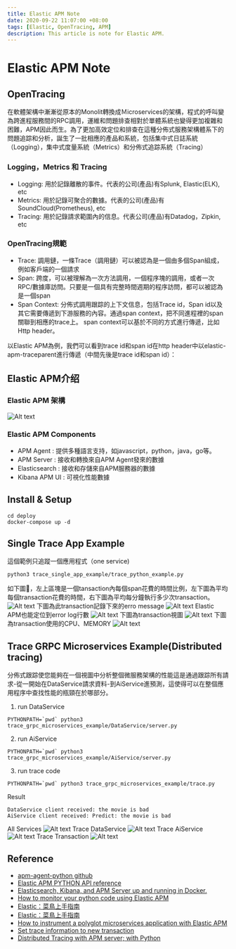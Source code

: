 ```yaml
---
title: Elastic APM Note
date: 2020-09-22 11:07:00 +08:00
tags: [Elastic, OpenTracing, APM]
description: This article is note for Elastic APM.
---
```


# Elastic APM Note
## OpenTracing
在軟體架構中漸漸從原本的Monolit轉換成Ｍicroservices的架構，程式的呼叫變為跨進程服務間的RPC調用，運維和問題排查相對於單體系統也變得更加複雜和困難，APM因此而生。為了更加高效定位和排查在這種分佈式服務架構體系下的問題追踪和分析，誕生了一批相應的產品和系統，包括集中式日誌系統（Logging），集中式度量系統（Metrics）和分佈式追踪系統（Tracing）
### Logging，Metrics 和 Tracing

* Logging: 用於記錄離散的事件。代表的公司(產品)有Splunk, Elastic(ELK), etc
* Metrics: 用於記錄可聚合的數據。代表的公司(產品)有SoundCloud(Prometheus), etc
* Tracing: 用於記錄請求範圍內的信息。代表公司(產品)有Datadog，Zipkin, etc

### OpenTracing規範

* Trace: 調用鏈，一條Trace（調用鏈）可以被認為是一個由多個Span組成，例如客戶端的一個請求
* Span: 跨度，可以被理解為一次方法調用，一個程序塊的調用，或者一次RPC/數據庫訪問。只要是一個具有完整時間週期的程序訪問，都可以被認為是一個span
* Span Context: 分佈式調用跟踪的上下文信息，包括Trace id，Span id以及其它需要傳遞到下游服務的內容。通過span context，把不同進程裡的span關聯到相應的trace上。 span context可以基於不同的方式進行傳遞，比如Http header。

以Elastic APM為例，我們可以看到trace id和span id在http header中以elastic-apm-traceparent進行傳遞（中間先後是trace id和span id）：
## Elastic APM介绍
### Elastic APM 架構
![Alt text](https://raw.githubusercontent.com/sean830314/Elastic-APM-note/master/docs/png/Architecture.png)
### Elastic APM Components
* APM Agent : 提供多種語言支持，如javascript，python，java，go等。
* APM Server : 接收和轉換來自APM Agent發來的數據
* Elasticsearch : 接收和存儲來自APM服務器的數據
* Kibana APM UI : 可視化性能數據
## Install & Setup
```
cd deploy
docker-compose up -d
```
## Single Trace App Example
這個範例只追蹤一個應用程式（one service)
```
python3 trace_single_app_example/trace_python_example.py
```
如下圖，左上區塊是一個tansaction內每個span花費的時間比例，左下圖為平均每個transaction花費的時間，右下圖為平均每分鐘執行多少次transaction。
![Alt text](https://raw.githubusercontent.com/sean830314/Elastic-APM-note/master/trace_single_app_example/png/transaction_tpm.png)
下圖為此transaction記錄下來的erro message
![Alt text](https://raw.githubusercontent.com/sean830314/Elastic-APM-note/master/trace_single_app_example/png/errors.png)
Elastic APM也能定位到error log行數
![Alt text](https://raw.githubusercontent.com/sean830314/Elastic-APM-note/master/trace_single_app_example/png/log.png)
下圖為transaction視圖
![Alt text](https://raw.githubusercontent.com/sean830314/Elastic-APM-note/master/trace_single_app_example/png/trace.png)
下圖為transaction使用的CPU、MEMORY
![Alt text](https://raw.githubusercontent.com/sean830314/Elastic-APM-note/master/trace_single_app_example/png/metrics.png)
## Trace GRPC Microservices Example(Distributed tracing)

分佈式跟踪使您能夠在一個視圖中分析整個微服務架構的性能這是通過跟踪所有請求-從一開始在DataService請求資料-到AiService進預測，這使得可以在整個應用程序中查找性能的瓶頸在於哪部分。

1. run DataService
```
PYTHONPATH=`pwd` python3 trace_grpc_microservices_example/DataService/server.py
```
2. run AiService
```
PYTHONPATH=`pwd` python3 trace_grpc_microservices_example/AiService/server.py
```
3. run trace code
```
PYTHONPATH=`pwd` python3 trace_grpc_microservices_example/trace.py
```
Result
```
DataService client received: the movie is bad
AiService client received: Predict: the movie is bad
```
All Services
![Alt text](https://raw.githubusercontent.com/sean830314/Elastic-APM-note/master/trace_grpc_microservices_example/png/services.png)
Trace DataService
![Alt text](https://raw.githubusercontent.com/sean830314/Elastic-APM-note/master/trace_grpc_microservices_example/png/DataService_trace.png)
Trace AiService
![Alt text](https://raw.githubusercontent.com/sean830314/Elastic-APM-note/master/trace_grpc_microservices_example/png/AiService_trace.png)
Trace Transaction
![Alt text](https://raw.githubusercontent.com/sean830314/Elastic-APM-note/master/trace_grpc_microservices_example/png/trace_all_microservices.png)
## Reference
* [apm-agent-python github](https://github.com/elastic/apm-agent-python)
* [Elastic APM PYTHON API reference](https://www.elastic.co/guide/en/apm/agent/python/current/api.html)
* [Elasticsearch, Kibana, and APM Server up and running in Docker.](https://www.elastic.co/guide/en/apm/get-started/current/quick-start-overview.html)
* [How to monitor your python code using Elastic APM](https://toptechtips.github.io/2019-07-08-add_python_code_to_apm/)
* [Elastic：菜鳥上手指南](https://blog.csdn.net/UbuntuTouch/article/details/102728604)
* [Elastic：菜鳥上手指南](https://blog.csdn.net/UbuntuTouch/article/details/102728604)
* [How to instrument a polyglot microservices application with Elastic APM](https://www.elastic.co/blog/how-to-instrument-a-polyglot-microservices-application-with-elastic-apm)
* [Set trace information to new transaction](https://discuss.elastic.co/t/set-trace-information-to-new-transaction/180185/5)
* [Distributed Tracing with APM server; with Python](https://github.com/elastic/apm-agent-python/issues/712)
